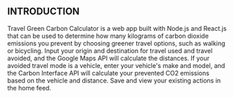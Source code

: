 ## INTRODUCTION

Travel Green Carbon Calculator is a web app built with Node.js and React.js that can be used to determine how many kilograms of carbon dioxide emissions you prevent by choosing greener travel options, such as walking or bicycling. Input your origin and destination for travel used and travel avoided, and the Google Maps API will calculate the distances. If your avoided travel mode is a vehicle, enter your vehicle's make and model, and the Carbon Interface API will calculate your prevented CO2 emissions based on the vehicle and distance. Save and view your existing actions in the home feed.
